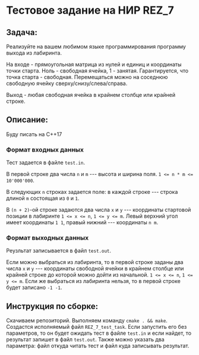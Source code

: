 # Тестовое задание на НИР REZ_7

## Задача:

Реализуйте на вашем любимом языке программирования программу выхода из лабиринта.

На входе - прямоугольная матрица из нулей и единиц и координаты точки старта. Ноль - свободная ячейка, 1 - занятая.
Гарантируется, что точка старта - свободная.
Перемещаться можно на соседнюю свободную ячейку сверху/снизу/слева/справа.

Выход - любая свободная ячейка в крайнем столбце или крайней строке.

## Описание:

Буду писать на C++17 

### Формат входных данных

Тест задается в файле `test.in`.

В первой строке два числа `n` и `m` --- высота и ширина поля. `1 <= n * m <= 10'000'000`.

В следующих `n` строках задается поле: в каждой строке --- строка длиной `m` состоящая из `0` и `1`.

В `(n + 2)`-ой строке задаются два числа `x` и `y` --- координаты стартовой позиции в лабиринте `1 <= x <= n`, `1 <= y <= m`.
Левый верхний угол имеет координаты `1 1`, правый нижний --- координаты `n m`.

### Формат выходных данных

Реузльтат записывается в файл `test.out`.

Если можно выбраться из лабиринта, то в первой строке заданы два числа `x` и `y` --- координаты свободной ячейки в крайнем столбце или крайней строке до которой можно дойти из начальной. `1 <= x <= n`, `1 <= y <= m`.
Если же выбраться из лабиринта нельзя, то в первой строке будет записано `-1 -1`.

## Инструкция по сборке:

Скачиваем репозиторий. Выполняем команду `cmake . && make`. Создастся исполняемый файл `REZ_7_test_task`. Если запустить
его без параметров, то он будет ожидать тест в файле `test.in` и если найдет, то результат запишет в файл `test.out`. 
Также можно указать два параметра: файл откуда читать тест и файл куда записывать результат.